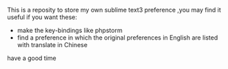 This is a reposity to store my own sublime text3 preference ,you may find it useful if you want these:

- make the key-bindings like phpstorm
- find a preference in which the original preferences in English are listed with translate in Chinese

have a good time